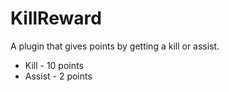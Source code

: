 # KillReward
A plugin that gives points by getting a kill or assist.

- Kill - 10 points
- Assist - 2 points
